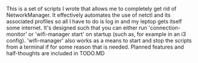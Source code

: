 This is a set of scripts I wrote that allows me to
completely get rid of NetworkManager. It effectively
automates the use of netctl and its associated
profiles so all I have to do is log in and my leptop
gets itself some internet. It's designed such that
you can either run 'connection-monitor' or
'wifi-manager start' on startup (such as, for example
in an i3 config). 'wifi-manager' also works as a
means to start and stop the scripts from a terminal
if for some reason that is needed. Planned features
and half-thoughts are included in TODO.MD
